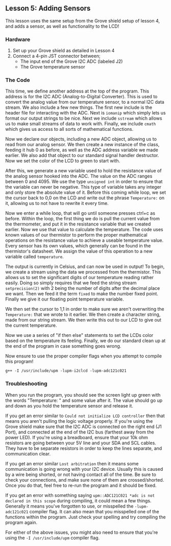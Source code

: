 ## Lesson 5: Adding Sensors

This lesson uses the same setup from the Grove shield setup of lesson 4, and adds a sensor, as well as functionality to the LCD!

### Hardware

1. Set up your Grove shield as detailed in Lesson 4
2. Connect a 4-pin JST connector between;
	* The input end of the Grove I2C ADC (labeled J2)
	* The Grove temperature sensor

### The Code

This time, we define another address at the top of the program. This address is for the I2C ADC (Analog-to-Digital Converter). This is used to convert the analog value from our temperature sensor, to a normal I2C data stream. We also include a few new things. The first new include is the header file for interacting with the ADC. Next is `iomanip` which simply lets us format our output strings to be nice. Next we include `sstream` which allows us to make small streams of data to work with. Finally, we include `cmath` which gives us access to all sorts of mathematical functions.

Now we declare our objects, including a new ADC object, allowing us to read from our analog sensor. We then create a new instance of the class, feeding it hub 0 as before, as well as the ADC address variable we made earlier. We also add that object to our standard signal handler destructor. Now we set the color of the LCD to green to start with. 

After this, we generate a new variable used to hold the resistance value of the analog sensor hooked into the ADC. The value on the ADC ranges between 0 and 4095. We use the type `unsigned int` in order to ensure that the variable can never be negative. This type of variable takes any integer and only store the absolute value of it. Before this coming while loop, we set the cursor back to 0,0 on the LCD and write out the phrase `Temperature:` on it, allowing us to not have to rewrite it every time.

Now we enter a while loop, that will go until someone presses ctrl+c as before. Within the loop, the first thing we do is pull the current value from the thermometer, and put it in the resistance variable that we created earlier. Now we use that value to calculate the temperature. The code uses known values of our thermistor to perform the proper mathematical operations on the resistance value to achieve a useable temperature value. Every sensor has its own values, which generally can be found in the thermistor's datasheet. We assign the value of this operation to a new variable called `temperature`.

The output is currently in Celsius, and can now be used in output! To begin, we create a stream using the data we processed from the thermistor. This allows us to set the significant digits of our temperature reading rather easily. Doing so simply requires that we feed the string stream `setprecision(2)` with 2 being the number of digits after the decimal place we want. Then we feed it the term `fixed` to make the number fixed point. Finally we give it our floating point temperature variable.

We then set the cursor to 1,1 in order to make sure we aren't overwriting the `Temperature:` that we wrote to it earlier. We then create a character string, made from our string stream. We then write this out to our LCD to give out the current temperature.

Now we use a series of "if then else" statements to set the LCDs color based on the temperature its feeling. Finally, we do our standard clean up at the end of the program in case something goes wrong.

Now ensure to use the proper compiler flags when you attempt to compile this program!

`g++ -I /usr/include/upm -lupm-i2clcd -lupm-adc121c021`

### Troubleshooting

When you run the program, you should see the screen light up green with the words "Temperature: " and some value after it. The value should go up and down as you hold the temperature sensor and release it.

If you get an error similar to `Could not initialize LCD controller` then that means you aren't pulling the logic voltage properly. If you're using the Grove shield make sure that the I2C ADC is connected on the right end (J1 Port), and connected at the end of the I2C bus (farthest away from the power LED). If you're using a breadboard, ensure that your 10k ohm resistors are going between your 5V line and your SDA and SCL cables. They have to be separate resistors in order to keep the lines separate, and communication clear.

If you get an error similar `Lost arbitration` then it means some communication is going wrong with your I2C device. Usually this is caused by a wire being shorted, or not having contact all of the time. Be sure to check your connections, and make sure none of them are crossed/shorted. Once you do that, feel free to re-run the program and it should be fixed. 

If you get an error with something saying `upm::ADC121C021 *adc is not declared in this scope` during compiling, it could mean a few things. Generally it means you've forgotten to use, or misspelled the `-lupm-adc121c021` compiler flag. It can also mean that you misspelled one of the functions within the program. Just check your spelling and try compiling the program again.

For either of the above issues, you might also need to ensure that you're using the `-I /usr/include/upm` compiler flag.